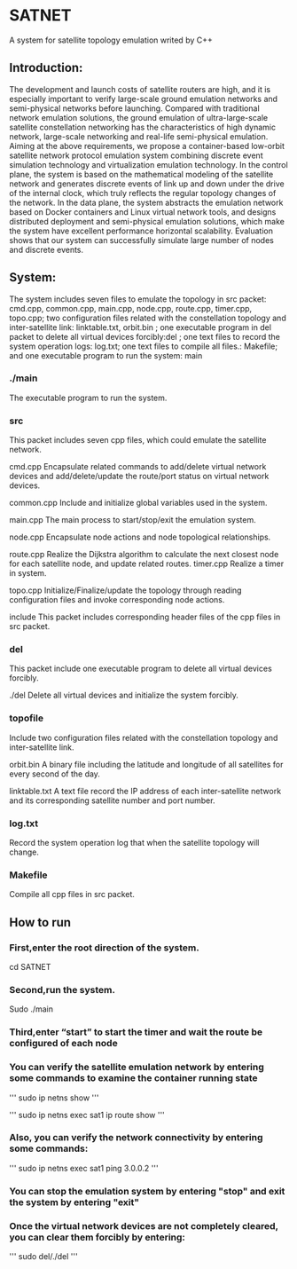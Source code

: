 # SATNET
A system for satellite topology emulation writed by C++

## Introduction:
The development and launch costs of satellite routers are high, and it is especially important to verify large-scale ground emulation networks and semi-physical networks before launching. Compared with traditional network emulation solutions, the ground emulation of ultra-large-scale satellite constellation networking has the characteristics of high dynamic network, large-scale networking and real-life semi-physical emulation. Aiming at the above requirements, we propose a container-based low-orbit satellite network protocol emulation system combining discrete event simulation technology and virtualization emulation technology. In the control plane, the system is based on the mathematical modeling of the satellite network and generates discrete events of link up and down under the drive of the internal clock, which truly reflects the regular topology changes of the network. In the data plane, the system abstracts the emulation network based on Docker containers and Linux virtual network tools, and designs distributed deployment and semi-physical emulation solutions, which make the system have excellent performance horizontal scalability. Evaluation shows that our system can successfully simulate large number of nodes and discrete events.

## System:
The system includes seven files to emulate the topology in src packet: cmd.cpp, common.cpp, main.cpp, node.cpp, route.cpp, timer.cpp, topo.cpp; two configuration files related with the constellation topology and inter-satellite link: linktable.txt, orbit.bin ; one executable program in del packet to delete all virtual devices forcibly:del ; one text files to record the system operation logs: log.txt; one text files to compile all files.: Makefile; and one executable program to run the system: main

### ./main
The executable program to run the system.

### src
This packet includes seven cpp files, which could emulate the satellite network.

cmd.cpp
Encapsulate related commands to add/delete virtual network devices and add/delete/update the route/port status on virtual network devices.

common.cpp
Include and initialize global variables used in the system.

main.cpp
The main process to start/stop/exit the emulation system.

node.cpp
Encapsulate node actions and node topological relationships.

route.cpp
Realize the Dijkstra algorithm to calculate the next closest node for each satellite node, and update related routes.
timer.cpp
Realize a timer in system.

topo.cpp
Initialize/Finalize/update the topology through reading configuration files and invoke corresponding node actions.

include
This packet includes corresponding header files of the cpp files in src packet.

### del 
This packet include one executable program to delete all virtual devices forcibly.

./del 
Delete all virtual devices and initialize the system forcibly.

### topofile
Include two configuration files related with the constellation topology and inter-satellite link.

orbit.bin
A binary file including the latitude and longitude of all satellites for every second of the day.

linktable.txt
A text file record the IP address of each inter-satellite network and its corresponding satellite number and port number.

### log.txt
Record the system operation log that when the satellite topology will change.

### Makefile
Compile all cpp files in src packet.

## How to run
### First,enter the root direction of the system.
cd SATNET

### Second,run the system.
Sudo ./main

### Third,enter “start” to start the timer and wait the route be configured of each node 

### You can verify the satellite emulation network by entering some commands to examine the container running state

'''
sudo ip netns show
'''

'''
sudo ip netns exec sat1 ip route show
''' 

### Also, you can verify the network connectivity by entering some commands:
'''
sudo ip netns exec sat1 ping 3.0.0.2
'''

### You can stop the emulation system by entering "stop" and exit the system by entering "exit"

### Once the virtual network devices are not completely cleared, you can clear them forcibly by entering:
'''
sudo del/./del
'''

